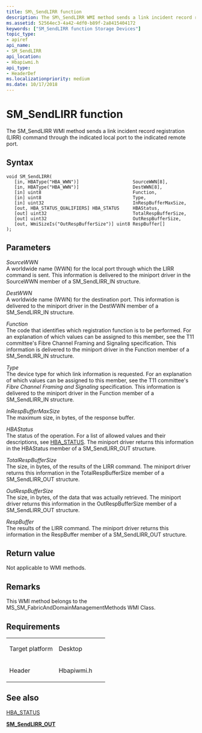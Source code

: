 ```yaml
---
title: SM\_SendLIRR function
description: The SM\_SendLIRR WMI method sends a link incident record registration (LIRR) command through the indicated local port to the indicated remote port.
ms.assetid: 52564ec3-4a42-4df0-b89f-2a8415404172
keywords: ["SM_SendLIRR function Storage Devices"]
topic_type:
- apiref
api_name:
- SM_SendLIRR
api_location:
- Hbapiwmi.h
api_type:
- HeaderDef
ms.localizationpriority: medium
ms.date: 10/17/2018
---
```


# SM\_SendLIRR function


The SM\_SendLIRR WMI method sends a link incident record registration (LIRR) command through the indicated local port to the indicated remote port.

Syntax
------

```ManagedCPlusPlus
void SM_SendLIRR(
   [in, HBAType("HBA_WWN")]                    SourceWWN[8],
   [in, HBAType("HBA_WWN")]                    DestWWN[8],
   [in] uint8                                  Function,
   [in] uint8                                  Type,
   [in] uint32                                 InRespBufferMaxSize,
   [out, HBA_STATUS_QUALIFIERS] HBA_STATUS     HBAStatus,
   [out] uint32                                TotalRespBufferSize,
   [out] uint32                                OutRespBufferSize,
   [out, WmiSizeIs("OutRespBufferSize")] uint8 RespBuffer[]
);
```

Parameters
----------

*SourceWWN*   
A worldwide name (WWN) for the local port through which the LIRR command is sent. This information is delivered to the miniport driver in the SourceWWN member of a SM\_SendLIRR\_IN structure.

*DestWWN*   
A worldwide name (WWN) for the destination port. This information is delivered to the miniport driver in the DestWWN member of a SM\_SendLIRR\_IN structure.

*Function*   
The code that identifies which registration function is to be performed. For an explanation of which values can be assigned to this member, see the T11 committee's Fibre Channel Framing and Signaling specification. This information is delivered to the miniport driver in the Function member of a SM\_SendLIRR\_IN structure.

*Type*   
The device type for which link information is requested. For an explanation of which values can be assigned to this member, see the T11 committee's *Fibre Channel Framing and Signaling* specification. This information is delivered to the miniport driver in the Function member of a SM\_SendLIRR\_IN structure.

*InRespBufferMaxSize*   
The maximum size, in bytes, of the response buffer.

*HBAStatus*   
The status of the operation. For a list of allowed values and their descriptions, see [HBA\_STATUS](hba-status.md). The miniport driver returns this information in the HBAStatus member of a SM\_SendLIRR\_OUT structure.

*TotalRespBufferSize*   
The size, in bytes, of the results of the LIRR command. The miniport driver returns this information in the TotalRespBufferSize member of a SM\_SendLIRR\_OUT structure.

*OutRespBufferSize*   
The size, in bytes, of the data that was actually retrieved. The miniport driver returns this information in the OutRespBufferSize member of a SM\_SendLIRR\_OUT structure.

*RespBuffer*   
The results of the LIRR command. The miniport driver returns this information in the RespBuffer member of a SM\_SendLIRR\_OUT structure.

Return value
------------

Not applicable to WMI methods.

Remarks
-------

This WMI method belongs to the MS\_SM\_FabricAndDomainManagementMethods WMI Class.

Requirements
------------

<table>
<colgroup>
<col width="50%" />
<col width="50%" />
</colgroup>
<tbody>
<tr class="odd">
<td align="left"><p>Target platform</p></td>
<td align="left">Desktop</td>
</tr>
<tr class="even">
<td align="left"><p>Header</p></td>
<td align="left">Hbapiwmi.h</td>
</tr>
</tbody>
</table>

## <span id="see_also"></span>See also


[HBA\_STATUS](hba-status.md)

[**SM\_SendLIRR\_OUT**](https://msdn.microsoft.com/library/windows/hardware/ff566302)

 

 






